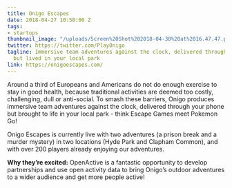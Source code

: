 ```yaml
---
title: Onigo Escapes
date: 2018-04-27 10:58:00 Z
tags:
- startups
thumbnail_image: "/uploads/Screen%20Shot%202018-04-30%20at%2016.47.47.png"
twitter: https://twitter.com/PlayOnigo
tagline: Immersive team adventures against the clock, delivered through your phone,
  but lived in your local park
link: https://onigoescapes.com/
---
```


Around a third of Europeans and Americans do not do enough exercise to stay in good health, because traditional activities are deemed too costly, challenging, dull or anti-social. To smash these barriers, Onigo produces immersive team adventures against the clock, delivered through your phone but brought to life in your local park - think Escape Games meet Pokemon Go! 

Onigo Escapes is currently live with two adventures (a prison break and a murder mystery) in two locations (Hyde Park and Clapham Common), and with over 200 players already enjoying our adventures.

**Why they’re excited:** OpenActive is a fantastic opportunity to develop partnerships and use open activity data to bring Onigo’s outdoor adventures to a wider audience and get more people active!
